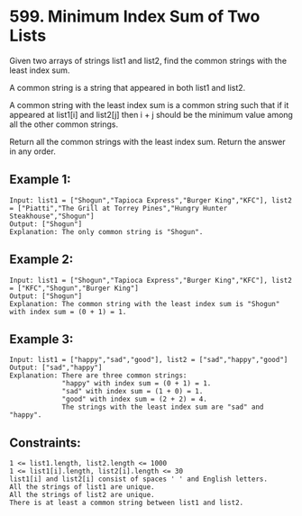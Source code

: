 # 599. Minimum Index Sum of Two Lists
     
Given two arrays of strings list1 and list2, find the common strings with the least index sum.

A common string is a string that appeared in both list1 and list2.

A common string with the least index sum is a common string such that if it appeared at list1[i] and list2[j] then i + j should be the minimum value among all the other common strings.

Return all the common strings with the least index sum. Return the answer in any order.

## Example 1:

    Input: list1 = ["Shogun","Tapioca Express","Burger King","KFC"], list2 = ["Piatti","The Grill at Torrey Pines","Hungry Hunter Steakhouse","Shogun"]
    Output: ["Shogun"]
    Explanation: The only common string is "Shogun".

## Example 2:

    Input: list1 = ["Shogun","Tapioca Express","Burger King","KFC"], list2 = ["KFC","Shogun","Burger King"]
    Output: ["Shogun"]
    Explanation: The common string with the least index sum is "Shogun" with index sum = (0 + 1) = 1.

## Example 3:

    Input: list1 = ["happy","sad","good"], list2 = ["sad","happy","good"]
    Output: ["sad","happy"]
    Explanation: There are three common strings:
                 "happy" with index sum = (0 + 1) = 1.
                 "sad" with index sum = (1 + 0) = 1.
                 "good" with index sum = (2 + 2) = 4.
                 The strings with the least index sum are "sad" and "happy".

## Constraints:

    1 <= list1.length, list2.length <= 1000
    1 <= list1[i].length, list2[i].length <= 30
    list1[i] and list2[i] consist of spaces ' ' and English letters.
    All the strings of list1 are unique.
    All the strings of list2 are unique.
    There is at least a common string between list1 and list2.